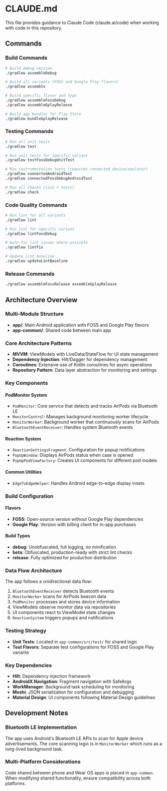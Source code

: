 # CLAUDE.md

This file provides guidance to Claude Code (claude.ai/code) when working with code in this repository.

## Commands

### Build Commands

```bash
# Build debug version
./gradlew assembleDebug

# Build all variants (FOSS and Google Play flavors)
./gradlew assemble

# Build specific flavor and type
./gradlew assembleFossDebug
./gradlew assembleGplayRelease

# Build app bundles for Play Store
./gradlew bundleGplayRelease
```

### Testing Commands

```bash
# Run all unit tests
./gradlew test

# Run unit tests for specific variant
./gradlew testFossDebugUnitTest

# Run instrumentation tests (requires connected device/emulator)
./gradlew connectedAndroidTest
./gradlew connectedFossDebugAndroidTest

# Run all checks (lint + tests)
./gradlew check
```

### Code Quality Commands

```bash
# Run lint for all variants
./gradlew lint

# Run lint for specific variant
./gradlew lintFossDebug

# Auto-fix lint issues where possible
./gradlew lintFix

# Update lint baseline
./gradlew updateLintBaseline
```

### Release Commands

```bash
./gradlew assembleFossRelease assembleGplayRelease
```

## Architecture Overview

### Multi-Module Structure

- **app/**: Main Android application with FOSS and Google Play flavors
- **app-common/**: Shared code between main app

### Core Architecture Patterns

- **MVVM**: ViewModels with LiveData/StateFlow for UI state management
- **Dependency Injection**: Hilt/Dagger for dependency management
- **Coroutines**: Extensive use of Kotlin coroutines for async operations
- **Repository Pattern**: Data layer abstraction for monitoring and settings

### Key Components

#### PodMonitor System

- `PodMonitor`: Core service that detects and tracks AirPods via Bluetooth LE
- `MonitorControl`: Manages background monitoring worker lifecycle
- `MonitorWorker`: Background worker that continuously scans for AirPods
- `BluetoothEventReceiver`: Handles system Bluetooth events

#### Reaction System

- `ReactionSettingsFragment`: Configuration for popup notifications
- `PopUpWindow`: Displays AirPods status when case is opened
- `PopUpPodViewFactory`: Creates UI components for different pod models

#### Common Utilities

- `EdgeToEdgeHelper`: Handles Android edge-to-edge display insets

### Build Configuration

#### Flavors

- **FOSS**: Open-source version without Google Play dependencies
- **Google Play**: Version with billing client for in-app purchases

#### Build Types

- **debug**: Unobfuscated, full logging, no minification
- **beta**: Obfuscated, production-ready with strict lint checks
- **release**: Fully optimized for production distribution

### Data Flow Architecture

The app follows a unidirectional data flow:

1. `BluetoothEventReceiver` detects Bluetooth events
2. `MonitorWorker` scans for AirPods beacon data
3. `PodMonitor` processes and stores device information
4. ViewModels observe monitor data via repositories
5. UI components react to ViewModel state changes
6. `ReactionSystem` triggers popups and notifications

### Testing Strategy

- **Unit Tests**: Located in `app-common/src/test/` for shared logic
- **Test Flavors**: Separate test configurations for FOSS and Google Play variants

### Key Dependencies

- **Hilt**: Dependency injection framework
- **AndroidX Navigation**: Fragment navigation with SafeArgs
- **WorkManager**: Background task scheduling for monitoring
- **Moshi**: JSON serialization for configuration and debugging
- **Material Design**: UI components following Material Design guidelines

## Development Notes

### Bluetooth LE Implementation

The app uses Android's Bluetooth LE APIs to scan for Apple device advertisements. The core scanning logic is in
`MonitorWorker` which runs as a long-lived background task.

### Multi-Platform Considerations

Code shared between phone and Wear OS apps is placed in `app-common`. When modifying shared functionality, ensure
compatibility across both platforms.